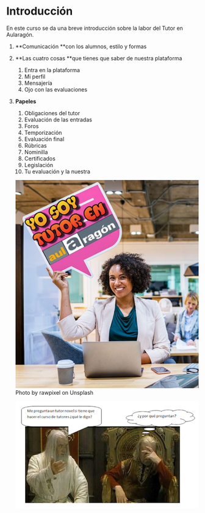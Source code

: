 # Introducción

En este curso se da una breve introducción sobre la labor del Tutor en Aularagón.

1. **Comunicación **con los alumnos, estilo y formas
2. **Las cuatro cosas **que tienes que saber de nuestra plataforma
   1. Entra en la plataforma
   2. Mi perfil
   3. Mensajería
   4. Ojo con las evaluaciones
3. **Papeles**
   1. Obligaciones del tutor
   2. Evaluación de las entradas
   3. Foros
   4. Temporización
   5. Evaluación final
   6. Rúbricas
   7. Nominilla
   8. Certificados
   9. Legislación
   10. Tu evaluación y la nuestra
   
   ![](/assets/tutoraularagon.jpg)
   Photo by rawpixel on Unsplash
   
   ![](/assets/2018-06-21.png)







